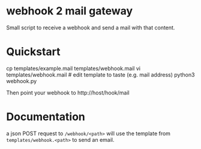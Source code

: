 # webhook 2 mail gateway

Small script to receive a webhook and send a mail with that content.

# Quickstart

cp templates/example.mail templates/webhook.mail
vi templates/webhook.mail # edit template to taste (e.g. mail address)
python3 webhook.py

Then point your webhook to http://host/hook/mail

# Documentation

a json POST request to `/webhook/<path>` will use the template from `templates/webhook.<path>` to send an email.
